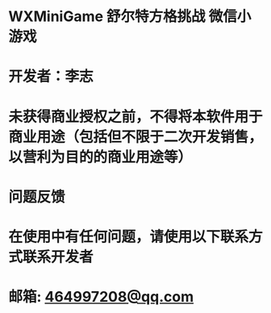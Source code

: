 # WXMiniGame 舒尔特方格挑战 微信小游戏
# 开发者：李志
# 未获得商业授权之前，不得将本软件用于商业用途（包括但不限于二次开发销售，以营利为目的的商业用途等）
# 问题反馈
# 在使用中有任何问题，请使用以下联系方式联系开发者

# 邮箱: 464997208@qq.com